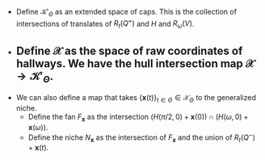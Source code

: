 - Define $\mathcal{K}'_\Theta$ as an extended space of caps. This is the collection of intersections of translates of $R_t(Q^+)$ and $H$ and $R_\omega(V)$.
- Define $\mathcal{X}$ as the space of raw coordinates of hallways. We have the hull intersection map $\mathcal{X} \to \mathcal{K}'_\Theta$.
	- 
- We can also define a map that takes $\{\mathbf{x}(t)\}_{t \in \Theta} \in \mathcal{X}_\Theta$ to the generalized niche.
	- Define the fan $F_\mathbf{x}$ as the intersection $(H(\pi/2, 0) + \mathbf{x}(0)) \cap (H(\omega,0) + \mathbf{x}(\omega))$.
	- Define the niche $N_\mathbf{x}$ as the intersection of $F_\mathbf{x}$ and the union of $R_t(Q^-) + \mathbf{x}(t)$. 
